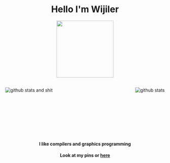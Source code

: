 <h1 align="center"> Hello I'm Wijiler </h1>
<p align="center">
<img height="180em" src="https://wijiler.github.io/header.gif">
</p>
<br>
<div>
<img align="left" src="https://github-readme-stats.vercel.app/api?username=wijiler&show_icons=true&theme=gruvbox" alt="github stats and shit"></img> <img align="right" src="https://github-readme-stats.vercel.app/api/top-langs/?username=wijiler&layout=pie&theme=gruvbox" alt="github stats"></img>
</div>
<br>
<br>
<p>
<br>
<br>
<br>
<br>
<br>
<br>
<h4 align="center">I like compilers and graphics programming</h4>
<h4 align="center">Look at my pins or <a href="https://wijiler.github.io">here</a></h4
</p>
